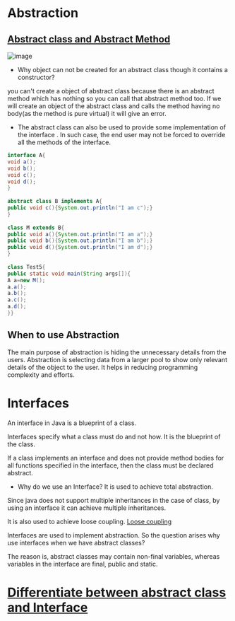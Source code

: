 # Abstraction

## [Abstract class and Abstract Method](https://github.com/m-mishra2001/OOps_Notes/blob/main/Pillars_of_OOPs/Important%20Keywords/KeyWords_this_super_etc.md)

![image](https://user-images.githubusercontent.com/60498472/189526958-a518d5b7-69ca-42b0-a8b3-e3b8128e578f.png)



- Why object can not be created for an abstract class though it contains a constructor?

you can't create a object of abstract class because there is an abstract method which has nothing so you can call that abstract method too.
If we will create an object of the abstract class and calls the method having no body(as the method is pure virtual) it will give an error.

- The abstract class can also be used to provide some implementation of the interface
. In such case, the end user may not be forced to override all the methods of the interface.

```java
interface A{  
void a();  
void b();  
void c();  
void d();  
}  
  
abstract class B implements A{  
public void c(){System.out.println("I am c");}  
}  
  
class M extends B{  
public void a(){System.out.println("I am a");}  
public void b(){System.out.println("I am b");}  
public void d(){System.out.println("I am d");}  
}  
  
class Test5{  
public static void main(String args[]){  
A a=new M();  
a.a();  
a.b();  
a.c();  
a.d();  
}}  
```

## When to use Abstraction

The main purpose of abstraction is hiding the unnecessary details from the users. Abstraction is selecting data from a larger pool to show only relevant details of the object to the user. It helps in reducing programming complexity and efforts.

# Interfaces
An interface in Java is a blueprint of a class.

Interfaces specify what a class must do and not how. It is the blueprint of the class.

If a class implements an interface and does not provide method bodies for all functions specified in the interface, then the class must be declared abstract.

- Why do we use an Interface?
It is used to achieve total abstraction.

Since java does not support multiple inheritances in the case of class, by using an interface it can achieve multiple inheritances.

It is also used to achieve loose coupling.
[Loose coupling](https://www.javatpoint.com/loose-coupling-in-java#:~:text=To%20achieve%20loose%20coupling%2C%20one,will%20make%20the%20concept%20clearer.)


Interfaces are used to implement abstraction. So the question arises why use interfaces when we have abstract classes?

The reason is, abstract classes may contain non-final variables, whereas variables in the interface are final, public and static.

# [Differentiate between abstract class and Interface](https://www.javatpoint.com/difference-between-abstract-class-and-interface)

